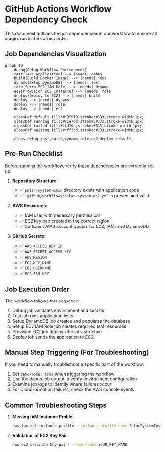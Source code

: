 # GitHub Actions Workflow Dependency Check

This document outlines the job dependencies in our workflow to ensure all stages run in the correct order.

## Job Dependencies Visualization

```mermaid
graph TD
    debug[Debug Workflow Environment]
    test[Test Application] --> |needs| debug
    build[Build Docker Image] --> |needs| test
    dynamo[Setup DynamoDB] --> |needs| test
    role[Setup EC2 IAM Role] --> |needs| dynamo
    ec2[Provision EC2 Instance] --> |needs| role
    deploy[Deploy to EC2] --> |needs| build
    deploy --> |needs| dynamo
    deploy --> |needs| role
    deploy --> |needs| ec2

    classDef default fill:#f9f9f9,stroke:#333,stroke-width:1px;
    classDef running fill:#d1e7dd,stroke:#333,stroke-width:1px;
    classDef failed fill:#f8d7da,stroke:#333,stroke-width:1px;
    classDef waiting fill:#fff3cd,stroke:#333,stroke-width:1px;

    class debug,test,build,dynamo,role,ec2,deploy default;
```

## Pre-Run Checklist

Before running the workflow, verify these dependencies are correctly set up:

1. **Repository Structure**:
   - ✅ `solar-system-main` directory exists with application code
   - ✅ `.github/workflows/solar-system-ec2.yml` is present and valid

2. **AWS Resources**:
   - ✅ IAM user with necessary permissions 
   - ✅ EC2 key pair created in the correct region
   - ✅ Sufficient AWS account quotas for EC2, IAM, and DynamoDB

3. **GitHub Secrets**:
   - ✅ `AWS_ACCESS_KEY_ID`
   - ✅ `AWS_SECRET_ACCESS_KEY`
   - ✅ `AWS_REGION`
   - ✅ `EC2_KEY_NAME`
   - ✅ `EC2_USERNAME`
   - ✅ `EC2_SSH_KEY`

## Job Execution Order

The workflow follows this sequence:
1. Debug job validates environment and secrets
2. Test job runs application tests
3. Setup DynamoDB job creates and populates the database
4. Setup EC2 IAM Role job creates required IAM resources
5. Provision EC2 job deploys the infrastructure
6. Deploy job sends the application to EC2

## Manual Step Triggering (For Troubleshooting)

If you need to manually troubleshoot a specific part of the workflow:

1. Set `demo-mode: true` when triggering the workflow
2. Use the debug job output to verify environment configuration
3. Examine job logs to identify where failures occur
4. For CloudFormation failures, check the AWS console events

## Common Troubleshooting Steps

1. **Missing IAM Instance Profile**:
   ```bash
   aws iam get-instance-profile --instance-profile-name SolarSystemInstanceProfile-development
   ```

2. **Validation of EC2 Key Pair**:
   ```bash
   aws ec2 describe-key-pairs --key-names YOUR_KEY_NAME
   ```
